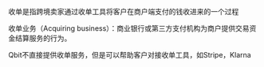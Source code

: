 收单是指跨境卖家通过收单工具将客户在商户端支付的钱收进来的一个过程

收单业务（Acquiring business）：商业银行或第三方支付机构为商户提供交易资金结算服务的行为。



Qbit不直接提供收单服务，但是可以帮助客户对接收单工具，如Stripe，Klarna